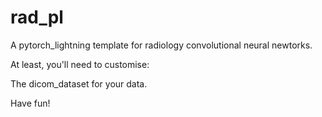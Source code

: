 # rad_pl

A pytorch_lightning template for radiology convolutional neural newtorks. 

At least, you'll need to customise:

The dicom_dataset for your data.

Have fun!
